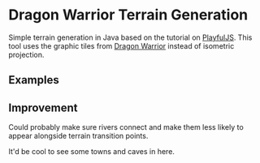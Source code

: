# Dragon Warrior Terrain Generation

Simple terrain generation in Java based on the tutorial on [PlayfulJS](http://www.playfuljs.com/realistic-terrain-in-130-lines/). This tool uses the graphic tiles from [Dragon Warrior](https://www.youtube.com/watch?v=jmzHrNVelL0) instead of isometric projection.

## Examples




## Improvement

Could probably make sure rivers connect and make them less likely to appear alongside terrain transition points. 

It'd be cool to see some towns and caves in here. 

